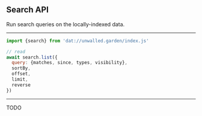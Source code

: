 ## Search API

Run search queries on the locally-indexed data.

---

```js
import {search} from 'dat://unwalled.garden/index.js'

// read
await search.list({
  query: {matches, since, types, visibility},
  sortBy,
  offset,
  limit,
  reverse
})
```

---

TODO